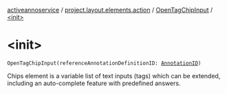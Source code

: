 [activeannoservice](../../index.md) / [project.layout.elements.action](../index.md) / [OpenTagChipInput](index.md) / [&lt;init&gt;](./-init-.md)

# &lt;init&gt;

`OpenTagChipInput(referenceAnnotationDefinitionID: `[`AnnotationID`](../../annotationdefinition/-annotation-i-d.md)`)`

Chips element is a variable list of text inputs (tags) which can be extended, including an auto-complete feature with predefined answers.

